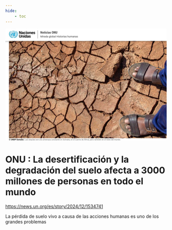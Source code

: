 ```yaml
---
hide:
    - toc
---
```

![](../images/ProyectoIntegrador/suelodegradado.jpg )

# ONU : La desertificación y la degradación del suelo afecta a 3000 millones de personas en todo el mundo
https://news.un.org/es/story/2024/12/1534741

La pérdida de suelo vivo a causa de las acciones humanas es uno de los grandes problemas 